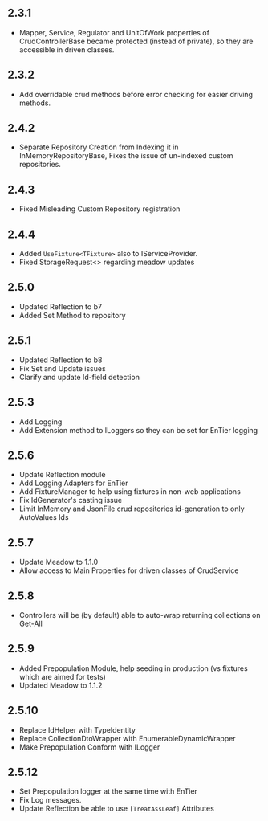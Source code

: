
2.3.1
-----


 * Mapper, Service, Regulator  and UnitOfWork properties of 
 CrudControllerBase became protected (instead of private),
  so they are accessible in driven classes.
  
  
 2.3.2
 -----
 
  * Add overridable crud methods before error checking for easier driving methods.
    
  2.4.2
  -----
  
  * Separate Repository Creation from Indexing it in InMemoryRepositoryBase, 
    Fixes the issue of un-indexed custom repositories. 
    
    
  2.4.3
  ------
   
   * Fixed Misleading Custom Repository registration
    
  2.4.4
  -----
  
   * Added ```UseFixture<TFixture>``` also to IServiceProvider.
   * Fixed StorageRequest<> regarding meadow updates
    
  2.5.0
  -----
  
   * Updated Reflection to b7
   * Added Set Method to repository
   
   2.5.1
   -----
   * Updated Reflection to b8
   * Fix Set and Update issues
   * Clarify and update Id-field detection
   
  2.5.3
  -----
   * Add Logging
   * Add Extension method to ILoggers so they can be set for EnTier logging 

  2.5.6
  ------
  
   * Update Reflection module
   * Add Logging Adapters for EnTier
   * Add FixtureManager to help using fixtures in non-web applications
   * Fix IdGenerator's casting issue
   * Limit InMemory and JsonFile crud repositories id-generation to only AutoValues Ids
   
   
 2.5.7
 ------
   * Update Meadow to 1.1.0
   * Allow access to Main Properties for driven classes of CrudService    
   
   
 2.5.8
 -----
   * Controllers will be (by default) able to auto-wrap returning collections on Get-All
   
 2.5.9
 -----
   * Added Prepopulation Module, help seeding in production (vs fixtures which are aimed for tests)
   * Updated Meadow to 1.1.2
 
2.5.10
-----
  * Replace IdHelper with TypeIdentity
  * Replace CollectionDtoWrapper with EnumerableDynamicWrapper
  * Make Prepopulation Conform with ILogger
  
2.5.12
------
  * Set Prepopulation logger at the same time with EnTier
  * Fix Log messages.
  * Update Reflection be able to use ```[TreatAssLeaf]``` Attributes
